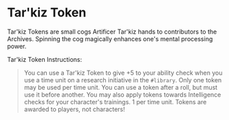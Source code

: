 # Tar'kiz Token

Tar'kiz Tokens are small cogs Artificer Tar'kiz hands to contributors to the Archives. Spinning the cog magically enhances one's mental processing power.

Tar'kiz Token Instructions:

> You can use a Tar'kiz Token to give +5 to your ability check when you use a time unit on a research initiative in the `#library`. Only one token may be used per time unit. You can use a token after a roll, but must use it before another.
> You may also apply tokens towards Intelligence checks for your character's trainings. 1 per time unit.
> Tokens are awarded to players, not characters!
